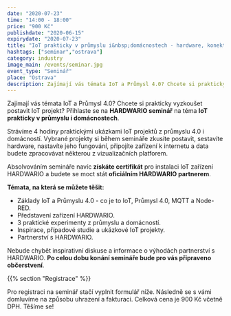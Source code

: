 ```yaml
---
date: "2020-07-23"
time: "14:00 - 18:00"
price: "900 Kč"
publishdate: "2020-06-15"
expirydate: "2020-07-23"
title: "IoT prakticky v průmyslu i&nbsp;domácnostech - hardware, konektivita, experimenty, projekty"
hashtags: ["seminar","ostrava"]
category: industry
image_main: /events/seminar.jpg
event_type: "Seminář"
place: "Ostrava"
description: Zajímají vás témata IoT a Průmysl 4.0? Chcete si prakticky vyzkoušet postavit IoT projekt? Přihlaste se na HARDWARIO seminář** na téma **IoT prakticky v průmyslu i domácnostech. Strávíme 4 hodiny praktickými ukázkami IoT projektů z průmyslu 4.0 i domácností. Vybrané projekty si během semináře zkusíte postavit, sestavíte hardware, nastavíte jeho fungování, připojíte zařízení k internetu a data budete zpracovávat některou z vizualizačních platforem.
---
```


Zajímají vás témata IoT a Průmysl 4.0? Chcete si prakticky vyzkoušet postavit IoT projekt? Přihlaste se na **HARDWARIO seminář** na téma **IoT prakticky v průmyslu i domácnostech**.

Strávíme 4 hodiny praktickými ukázkami IoT projektů z průmyslu 4.0 i domácností. Vybrané projekty si během semináře zkusíte postavit, sestavíte hardware, nastavíte jeho fungování, připojíte zařízení k internetu a data budete zpracovávat některou z vizualizačních platforem.

Absolvováním semináře navíc **získáte certifikát** pro instalaci IoT zařízení HARDWARIO a budete se moct stát **oficiálním HARDWARIO partnerem**.

**Témata, na která se můžete těšit:**

<ul class = "font-list">
<li>Základy IoT a Průmyslu 4.0 - co je to IoT, Průmysl 4.0, MQTT a Node-RED.</li>
<li>Představení zařízení HARDWARIO.</li>
<li>3 praktické experimenty z průmyslu a domácností.</li>
<li>Inspirace, případové studie a ukázkové IoT projekty.</li>
<li>Partnerství s HARDWARIO.</li>
</ul>

Nebude chybět inspirativní diskuse a informace o výhodách partnerství s HARDWARIO. **Po celou dobu konání semináře bude pro vás připraveno občerstvení**.

{{% section "Registrace" %}}

Pro registraci na seminář stačí vyplnit formulář níže. Následně se s vámi domluvíme na způsobu uhrazení a fakturaci. Celková cena je 900 Kč včetně DPH. Těšíme se!

<script charset="utf-8" type="text/javascript" src="//js.hsforms.net/forms/shell.js"></script>
<script>
jQuery(window).scroll(function() {
if (!jQuery('.hbspt-form').length) {
hbspt.forms.create({
    portalId: "5453210",
	formId: "41a609e4-6340-42f4-98be-44ecaa8b320e"
});
}
});
</script>
